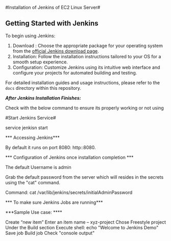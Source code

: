 #Installation of Jenkins of EC2 Linux Server#

## Getting Started with Jenkins

To begin using Jenkins:

1. Download : Choose the appropriate package for your operating system from the [official Jenkins download page](https://jenkins.io/download/).
2. Installation: Follow the installation instructions tailored to your OS for a smooth setup experience.
3. Configuration: Customize Jenkins using its intuitive web interface and configure your projects for automated building and testing.

For detailed installation guides and usage instructions, please refer to the `docs` directory within this repository.


***After Jenkins Installation Finishes:***

Check with the below command to ensure its properly working or not using

#Start Jenkins Service#

service jenkisn start

*** Accessing Jenkins***

By default it runs on port 8080: http:<EC2 IP ADDRESS>:8080.

*** Configuration of Jenkins once installation completion ***

The default Username is admin

Grab the default password from the server which will resides in the secrets using the "cat" command.
    
Command: cat /var/lib/jenkins/secrets/initialAdminPassword
   

*** To make sure Jenkins Jobs are running***

***Sample Use case: ****

Create “new item”
Enter an item name – xyz-project
Chose Freestyle project
Under the Build section Execute shell: echo "Welcome to Jenkins Demo"
Save job
Build job
Check "console output"




